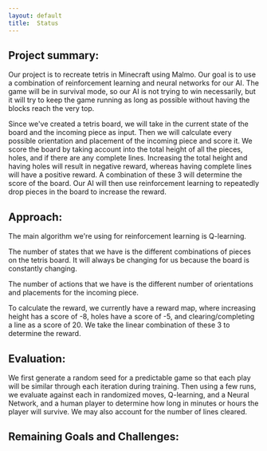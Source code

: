 ```yaml
---
layout: default
title:  Status
---
```


## Project summary:

Our project is to recreate tetris in Minecraft using Malmo. Our goal is to use a combination of reinforcement learning and neural networks for our AI. The game will be in survival mode, so our AI is not trying to win necessarily, but it will try to keep the game running as long as possible without having the blocks reach the very top. 

Since we've created a tetris board, we will take in the current state of the board and the incoming piece as input. Then we will calculate every possible orientation and placement of the incoming piece and score it. We score the board by taking account into the total height of all the pieces, holes, and if there are any complete lines. Increasing the total height and having holes will result in negative reward, whereas having complete lines will have a positive reward. A combination of these 3 will determine the score of the board. Our AI will then use reinforcement learning to repeatedly drop pieces in the board to increase the reward.

## Approach:

The main algorithm we're using for reinforcement learning is Q-learning.  

The number of states that we have is the different combinations of pieces on the tetris board. It will always be changing for us because the board is constantly changing.

The number of actions that we have is the different number of orientations and placements for the incoming piece.

To calculate the reward, we currently have a reward map, where increasing height has a score of -8, holes have a score of -5, and clearing/completing a line as a score of 20. We take the linear combination of these 3 to determine the reward.

## Evaluation:
We first generate a random seed for a predictable game so that each play will be similar through each iteration during training.  Then using a few runs, we evaluate against each in randomized moves, Q-learning, and a Neural Network, and a human player to determine how long in minutes or hours the player will survive.  We may also account for the number of lines cleared.

## Remaining Goals and Challenges:
